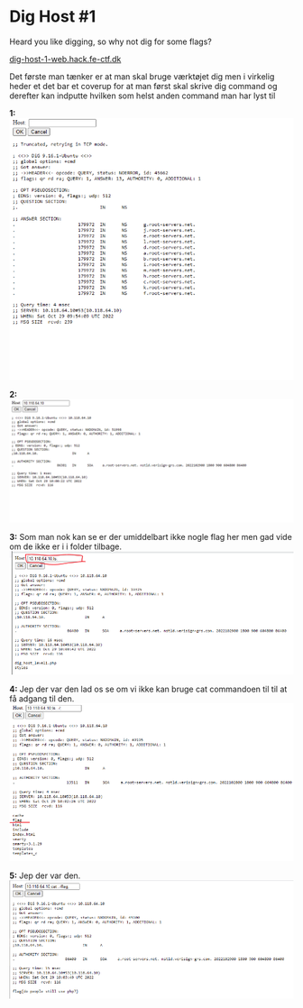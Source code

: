 # Dig Host #1

Heard you like digging, so why not dig for some flags?

[dig-host-1-web.hack.fe-ctf.dk](http://dig-host-1-web.hack.fe-ctf.dk)

Det første man tænker er at man skal bruge værktøjet dig men i virkelig heder et det bar et coverup for at man først skal skrive dig command og derefter kan indputte hvilken som helst anden command man har lyst til

**1:**
![billede.png](attachments.42279/billede.png)

**2:**
![billede (2).png](attachments.42279/billede%20%282%29.png)

**3:**  Som man nok kan se er der umiddelbart ikke nogle flag her men gad vide om de ikke er i i folder tilbage.
![billede (3).png](attachments.42279/billede%20%283%29.png)

**4:** Jep der var den lad os se om vi ikke kan bruge cat commandoen til til at få adgang til den.
![billede (5).png](attachments.42279/billede%20%285%29.png)

**5:** Jep der var den.
![billede (6).png](attachments.42279/billede%20%286%29.png)
